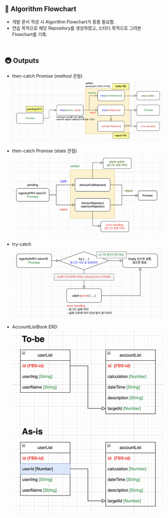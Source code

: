 <br/>

## 🎢 Algorithm Flowchart

- 개발 문서 작성 시 Algorithm Flowchart가 종종 필요함.
- 연습 목적으로 해당 Repository를 생성하였고, 스터디 목적으로 그려본 Flowchart를 기록.

<br/>

## 🚇 Outputs

- then-catch Promise (method 관점)
  <img src="images/img_promise_flow.png" alt="promise" width="800" />

- then-catch Promise (state 관점)
  <img src="images/img_promise_flow_2.png" alt="promise" width="700" />

- try-catch
  <img src="images/img_trycatch_flow.png" alt="promise" width="650" />

- AccountListBook ERD
  <img src="images/img_account_list_erd.png" alt="promise" width="500" />
